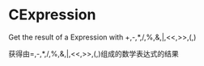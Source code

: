 CExpression
===========

Get the result of a Expression with +,-,*,/,%,&amp;,|,&lt;&lt;,>>,(,)

获得由=,-,*,/,%,&,|,<<,>>,(,)组成的数学表达式的结果
